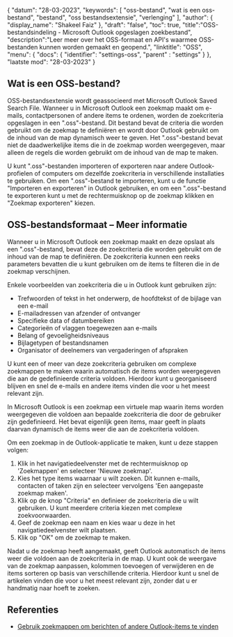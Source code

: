 {
"datum": "28-03-2023",
  "keywords": [
"oss-bestand",
"wat is een oss-bestand",
"bestand",
"oss bestandsextensie",
"verlenging"
],
  "author": {
"display_name": "Shakeel Faiz"
},
"draft": "false",
"toc": true,
"title":"OSS-bestandsindeling - Microsoft Outlook opgeslagen zoekbestand",
  "description":"Leer meer over het OSS-formaat en API's waarmee OSS-bestanden kunnen worden gemaakt en geopend.",
"linktitle": "OSS",
  "menu": {
    "docs": {
      "identifier": "settings-oss",
"parent" : "settings"
}
},
"laatste mod": "28-03-2023"
}

## Wat is een OSS-bestand?

OSS-bestandsextensie wordt geassocieerd met Microsoft Outlook Saved Search File. Wanneer u in Microsoft Outlook een zoekmap maakt om e-mails, contactpersonen of andere items te ordenen, worden de zoekcriteria opgeslagen in een ".oss"-bestand. Dit bestand bevat de criteria die worden gebruikt om de zoekmap te definiëren en wordt door Outlook gebruikt om de inhoud van de map dynamisch weer te geven. Het ".oss"-bestand bevat niet de daadwerkelijke items die in de zoekmap worden weergegeven, maar alleen de regels die worden gebruikt om de inhoud van de map te maken.

U kunt ".oss"-bestanden importeren of exporteren naar andere Outlook-profielen of computers om dezelfde zoekcriteria in verschillende installaties te gebruiken. Om een ".oss"-bestand te importeren, kunt u de functie "Importeren en exporteren" in Outlook gebruiken, en om een ".oss"-bestand te exporteren kunt u met de rechtermuisknop op de zoekmap klikken en "Zoekmap exporteren" kiezen.

## OSS-bestandsformaat – Meer informatie

Wanneer u in Microsoft Outlook een zoekmap maakt en deze opslaat als een ".oss"-bestand, bevat deze de zoekcriteria die worden gebruikt om de inhoud van de map te definiëren. De zoekcriteria kunnen een reeks parameters bevatten die u kunt gebruiken om de items te filteren die in de zoekmap verschijnen.

Enkele voorbeelden van zoekcriteria die u in Outlook kunt gebruiken zijn:

- Trefwoorden of tekst in het onderwerp, de hoofdtekst of de bijlage van een e-mail
- E-mailadressen van afzender of ontvanger
- Specifieke data of datumbereiken
- Categorieën of vlaggen toegewezen aan e-mails
- Belang of gevoeligheidsniveaus
- Bijlagetypen of bestandsnamen
- Organisator of deelnemers van vergaderingen of afspraken

U kunt een of meer van deze zoekcriteria gebruiken om complexe zoekmappen te maken waarin automatisch de items worden weergegeven die aan de gedefinieerde criteria voldoen. Hierdoor kunt u georganiseerd blijven en snel de e-mails en andere items vinden die voor u het meest relevant zijn.

In Microsoft Outlook is een zoekmap een virtuele map waarin items worden weergegeven die voldoen aan bepaalde zoekcriteria die door de gebruiker zijn gedefinieerd. Het bevat eigenlijk geen items, maar geeft in plaats daarvan dynamisch de items weer die aan de zoekcriteria voldoen.

Om een zoekmap in de Outlook-applicatie te maken, kunt u deze stappen volgen:

1. Klik in het navigatiedeelvenster met de rechtermuisknop op 'Zoekmappen' en selecteer 'Nieuwe zoekmap'.
2. Kies het type items waarnaar u wilt zoeken. Dit kunnen e-mails, contacten of taken zijn en selecteer vervolgens 'Een aangepaste zoekmap maken'.
3. Klik op de knop "Criteria" en definieer de zoekcriteria die u wilt gebruiken. U kunt meerdere criteria kiezen met complexe zoekvoorwaarden.
4. Geef de zoekmap een naam en kies waar u deze in het navigatiedeelvenster wilt plaatsen.
5. Klik op "OK" om de zoekmap te maken.

Nadat u de zoekmap heeft aangemaakt, geeft Outlook automatisch de items weer die voldoen aan de zoekcriteria in de map. U kunt ook de weergave van de zoekmap aanpassen, kolommen toevoegen of verwijderen en de items sorteren op basis van verschillende criteria. Hierdoor kunt u snel de artikelen vinden die voor u het meest relevant zijn, zonder dat u er handmatig naar hoeft te zoeken.

## Referenties
* [Gebruik zoekmappen om berichten of andere Outlook-items te vinden](https://support.microsoft.com/en-us/office/use-search-folders-to-find-messages-or-other-outlook-items-c1807038-01e4-475e-8869-0ccab0a56dc5)

